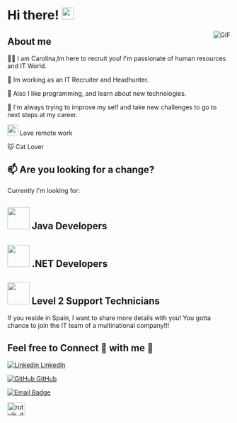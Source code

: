 # Hi there! <img src="https://user-images.githubusercontent.com/5679180/79618120-0daffb80-80be-11ea-819e-d2b0fa904d07.gif" width="27px"> 
<img align="right" alt="GIF" src="https://raw.githubusercontent.com/JoeyBling/JoeyBling/master/pic/pusheencode.gif" />

## About me
🙋‍♂️ I am Carolina,Im here to recruit you! I'm passionate of human resources and IT World.

💼 Im working as an IT Recruiter and Headhunter.

🌱 Also I like programming, and  learn about new technologies.

🚀 I'm always trying to improve my self and take new challenges to go to next steps at my career.

<img src="https://github.com/TheDudeThatCode/TheDudeThatCode/blob/master/Assets/Earth.gif" width="24px"> Love remote work

🐱 Cat Lover

## 📫 Are you looking for a change?  
Currently I'm looking for:
## <img src="https://media.giphy.com/media/VgCDAzcKvsR6OM0uWg/giphy.gif" width="50"> Java Developers
## <img src="https://media.giphy.com/media/VgCDAzcKvsR6OM0uWg/giphy.gif" width="50"> .NET Developers
## <img src="https://media.giphy.com/media/VgCDAzcKvsR6OM0uWg/giphy.gif" width="50"> Level 2 Support Technicians 

If you reside in Spain, I want to share more details with you! 
You gotta chance to join the IT team of a multinational company!!!

## Feel free to Connect 👥 with me 💬 </h2> 

  
[![Linkedin](https://i.stack.imgur.com/gVE0j.png) LinkedIn](https://www.linkedin.com/in/carolinasayago/) 

[![GitHub](https://i.stack.imgur.com/tskMh.png) GitHub](https://github.com/Carolina1191)

[![Email Badge](https://img.shields.io/badge/-Email-c14438?style=flat-square&logo=Gmail&logoColor=white&link=mailto:yaronhuang@foxmail.com)](mailto:carolinasayago116@foxmail.com)

<a href="https://www.instagram.com/carolinasayago_rrhh/" target="blank"><img align="center" src="https://cdn.jsdelivr.net/npm/simple-icons@3.0.1/icons/instagram.svg" alt="rutvik_dev.desg" height="30" width="40" /></a>



